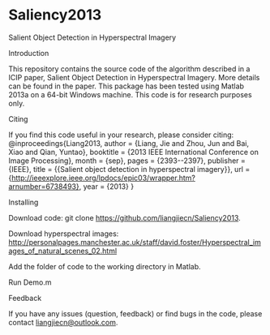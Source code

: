 # Saliency2013
Salient Object Detection in Hyperspectral Imagery

Introduction

This repository contains the source code of the algorithm described in a ICIP paper, Salient Object Detection in Hyperspectral Imagery. More details can be found in the paper. This package has been tested using Matlab 2013a on a 64-bit Windows machine. This code is for research purposes only.

Citing

If you find this code useful in your research, please consider citing:
@inproceedings{Liang2013,
author = {Liang, Jie and Zhou, Jun and Bai, Xiao and Qian, Yuntao},
booktitle = {2013 IEEE International Conference on Image Processing},
month = {sep},
pages = {2393--2397},
publisher = {IEEE},
title = {{Salient object detection in hyperspectral imagery}},
url = {http://ieeexplore.ieee.org/lpdocs/epic03/wrapper.htm?arnumber=6738493},
year = {2013}
}

Installing

Download code: git clone https://github.com/liangjiecn/Saliency2013.

Download hyperspectral images: http://personalpages.manchester.ac.uk/staff/david.foster/Hyperspectral_images_of_natural_scenes_02.html

Add the folder of code to the working directory in Matlab. 

Run Demo.m

Feedback

If you have any issues (question, feedback) or find bugs in the code, please contact liangjiecn@outlook.com.




